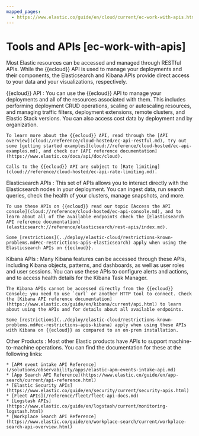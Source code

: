 ```yaml
---
mapped_pages:
  - https://www.elastic.co/guide/en/cloud/current/ec-work-with-apis.html
---
```


# Tools and APIs [ec-work-with-apis]

Most Elastic resources can be accessed and managed through RESTful APIs. While the {{ecloud}} API is used to manage your deployments and their components, the Elasticsearch and Kibana APIs provide direct access to your data and your visualizations, respectively.

{{ecloud}} API
:   You can use the {{ecloud}} API to manage your deployments and all of the resources associated with them. This includes performing deployment CRUD operations, scaling or autoscaling resources, and managing traffic filters, deployment extensions, remote clusters, and Elastic Stack versions. You can also access cost data by deployment and by organization.

    To learn more about the {{ecloud}} API, read through the [API overview](cloud://reference/cloud-hosted/ec-api-restful.md), try out some [getting started examples](cloud://reference/cloud-hosted/ec-api-examples.md), and check our [API reference documentation](https://www.elastic.co/docs/api/doc/cloud).

    Calls to the {{ecloud}} API are subject to [Rate limiting](cloud://reference/cloud-hosted/ec-api-rate-limiting.md).


Elasticsearch APIs
:   This set of APIs allows you to interact directly with the Elasticsearch nodes in your deployment. You can ingest data, run search queries, check the health of your clusters, manage snapshots, and more.

    To use these APIs on {{ecloud}} read our topic [Access the API console](cloud://reference/cloud-hosted/ec-api-console.md), and to learn about all of the available endpoints check the [Elasticsearch API reference documentation](elasticsearch://reference/elasticsearch/rest-apis/index.md).

    Some [restrictions](../deploy/elastic-cloud/restrictions-known-problems.md#ec-restrictions-apis-elasticsearch) apply when using the Elasticsearch APIs on {{ecloud}}.


Kibana APIs
:   Many Kibana features can be accessed through these APIs, including Kibana objects, patterns, and dashboards, as well as user roles and user sessions. You can use these APIs to configure alerts and actions, and to access health details for the Kibana Task Manager.

    The Kibana APIs cannot be accessed directly from the {{ecloud}} Console; you need to use `curl` or another HTTP tool to connect. Check the [Kibana API reference documentation](https://www.elastic.co/guide/en/kibana/current/api.html) to learn about using the APIs and for details about all available endpoints.

    Some [restrictions](../deploy/elastic-cloud/restrictions-known-problems.md#ec-restrictions-apis-kibana) apply when using these APIs with Kibana on {{ecloud}} as compared to an on-prem installation.


Other Products
:   Most other Elastic products have APIs to support machine-to-machine operations. You can find the documentation for these at the following links:

    * [APM event intake API Reference](/solutions/observability/apps/elastic-apm-events-intake-api.md)
    * [App Search API Reference](https://www.elastic.co/guide/en/app-search/current/api-reference.html)
    * [Elastic Security APIs](https://www.elastic.co/guide/en/security/current/security-apis.html)
    * [Fleet APIs](/reference/fleet/fleet-api-docs.md)
    * [Logstash APIs](https://www.elastic.co/guide/en/logstash/current/monitoring-logstash.html)
    * [Workplace Search API Reference](https://www.elastic.co/guide/en/workplace-search/current/workplace-search-api-overview.html)




